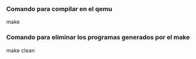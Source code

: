 ### Comando para compilar en el qemu 
make

### Comando para eliminar los programas generados por el make
make clean


